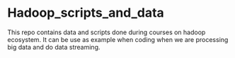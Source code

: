 # Hadoop_scripts_and_data

This repo contains data and scripts done during courses on hadoop ecosystem. It can be use as example when coding when we are processing big data and do data streaming.
